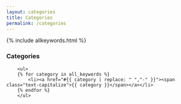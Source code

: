 ```yaml
---
layout: categories
title: Categories
permalink: /categories
---
```


<!-- BAD -- calculating "all_keywords" twice on this page...
		- NEED way to compute all_keywords at run time and assign as layout variable in "default.html"
-->
{% include allkeywords.html %} <!-- defines 'all_keywords' var -->



<!-- Create Table of Contents (toc) -->
<div class="toc mt-4 mb-4 lead">
    <h3 class="font-weight-bold">Categories</h3>

<!--
	- ul ==> NOT AN UNORDERED LIST... 
	- When more categories, may need to change to real table - decrease height of toc...
-->
	    <ul>
		{% for category in all_keywords %}
			<li><a href="#{{ category | replace: " ","-" }}"><span class="text-capitalize">{{ category }}</span></a></li>
		{% endfor %}
		</ul>

</div>
